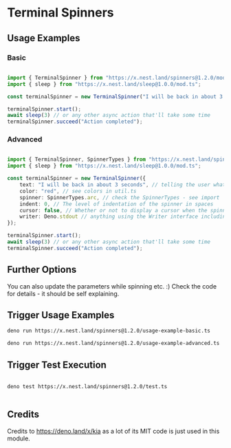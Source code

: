 # Terminal Spinners

## Usage Examples

### Basic
```ts

import { TerminalSpinner } from "https://x.nest.land/spinners@1.2.0/mod.ts";
import { sleep } from "https://x.nest.land/sleep@1.0.0/mod.ts";

const terminalSpinner = new TerminalSpinner("I will be back in about 3 seconds");

terminalSpinner.start();
await sleep(3) // or any other async action that'll take some time
terminalSpinner.succeed("Action completed");

```

### Advanced
```ts

import { TerminalSpinner, SpinnerTypes } from "https://x.nest.land/spinners@1.2.0/mod.ts";
import { sleep } from "https://x.nest.land/sleep@1.0.0/mod.ts";

const terminalSpinner = new TerminalSpinner({
	text: "I will be back in about 3 seconds", // telling the user what is going on
	color: "red", // see colors in util.ts
	spinner: SpinnerTypes.arc, // check the SpinnerTypes - see import
	indent: 0, // The level of indentation of the spinner in spaces
	cursor: false, // Whether or not to display a cursor when the spinner is active
	writer: Deno.stdout // anything using the Writer interface including stdout, stderr, and files
});

terminalSpinner.start();
await sleep(3) // or any other async action that'll take some time
terminalSpinner.succeed("Action completed");

```

## Further Options

You can also update the parameters while spinning etc. :) 
Check the code for details - it should be self explaining.


## Trigger Usage Examples

```sh
deno run https://x.nest.land/spinners@1.2.0/usage-example-basic.ts
```

```sh
deno run https://x.nest.land/spinners@1.2.0/usage-example-advanced.ts
```

## Trigger Test Execution

```sh

deno test https://x.nest.land/spinners@1.2.0/test.ts
  
```


## Credits 
Credits to https://deno.land/x/kia as a lot of its MIT code is just used in this module.

